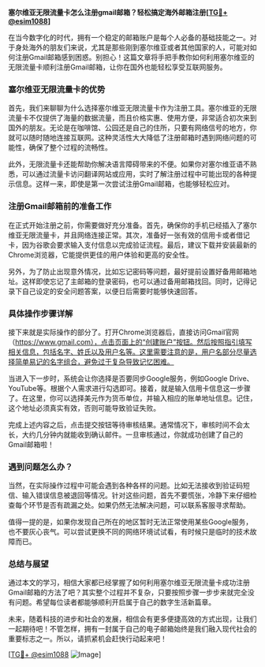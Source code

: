 **塞尔维亚无限流量卡怎么注册gmail邮箱？轻松搞定海外邮箱注册[[TG💪+ @esim1088](https://t.me/s/esim1088)]**

在当今数字化的时代，拥有一个稳定的邮箱账户是每个人必备的基础技能之一。对于身处海外的朋友们来说，尤其是那些刚到塞尔维亚或者其他国家的人，可能对如何注册Gmail邮箱感到困惑。别担心！这篇文章将手把手教你如何利用塞尔维亚的无限流量卡顺利注册Gmail邮箱，让你在国外也能轻松享受互联网服务。

### 塞尔维亚无限流量卡的优势

首先，我们来聊聊为什么选择塞尔维亚无限流量卡作为注册工具。塞尔维亚的无限流量卡不仅提供了海量的数据流量，而且价格实惠、使用方便，非常适合初次来到国外的朋友。无论是在咖啡馆、公园还是自己的住所，只要有网络信号的地方，你就可以随时随地连接互联网。这种灵活性大大降低了注册邮箱时遇到网络问题的可能性，确保了整个过程的流畅性。

此外，无限流量卡还能帮助你解决语言障碍带来的不便。如果你对塞尔维亚语不熟悉，可以通过流量卡访问翻译网站或应用，实时了解注册过程中可能出现的各种提示信息。这样一来，即使是第一次尝试注册Gmail邮箱，也能够轻松应对。

### 注册Gmail邮箱前的准备工作

在正式开始注册之前，你需要做好充分准备。首先，确保你的手机已经插入了塞尔维亚无限流量卡，并且网络连接正常。其次，准备好一张有效的信用卡或者借记卡，因为谷歌会要求输入支付信息以完成验证流程。最后，建议下载并安装最新的Chrome浏览器，它能提供更佳的用户体验和更高的安全性。

另外，为了防止出现意外情况，比如忘记密码等问题，最好提前设置好备用邮箱地址。这样即使忘记了主邮箱的登录密码，也可以通过备用邮箱找回。同时，记得记录下自己设定的安全问题答案，以便日后需要时能够快速回答。

### 具体操作步骤详解

接下来就是实际操作的部分了。打开Chrome浏览器后，直接访问Gmail官网（https://www.gmail.com），点击页面上的“创建账户”按钮。然后按照指引填写相关信息，包括名字、姓氏以及用户名等。这里需要注意的是，用户名部分尽量选择简单易记的名字组合，避免过于复杂导致记忆困难。

当进入下一步时，系统会让你选择是否要同步Google服务，例如Google Drive、YouTube等。根据个人需求进行勾选即可。接着，就是输入信用卡信息这一步骤了。在这里，你可以选择美元作为货币单位，并输入相应的账单地址信息。记住，这个地址必须真实有效，否则可能导致验证失败。

完成上述内容之后，点击提交按钮等待审核结果。通常情况下，审核时间不会太长，大约几分钟内就能收到确认邮件。一旦审核通过，你就成功创建了自己的Gmail邮箱啦！

### 遇到问题怎么办？

当然，在实际操作过程中可能会遇到各种各样的问题。比如无法接收到验证码短信、输入错误信息被退回等情况。针对这些问题，首先不要慌张，冷静下来仔细检查每个环节是否有疏漏之处。如果仍然无法解决问题，可以联系客服寻求帮助。

值得一提的是，如果你发现自己所在的地区暂时无法正常使用某些Google服务，也不要灰心丧气。可以尝试更换不同的网络环境试试看，有时候只是临时的技术故障而已。

### 总结与展望

通过本文的学习，相信大家都已经掌握了如何利用塞尔维亚无限流量卡成功注册Gmail邮箱的方法了吧？其实整个过程并不复杂，只要按照步骤一步步来就完全没有问题。希望每位读者都能够顺利开启属于自己的数字生活新篇章。

未来，随着科技的进步和社会的发展，相信会有更多便捷高效的方式出现，让我们一起期待吧！不管怎样，拥有一封属于自己的电子邮箱始终是我们融入现代社会的重要标志之一。所以，请抓紧机会赶快行动起来吧！

[[TG💪+ @esim1088](https://t.me/s/esim1088) ![Image](https://i.postimg.cc/4NQfJmqS/Snipaste-2025-05-13-00-14-12.png)]